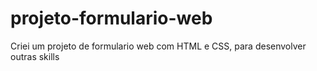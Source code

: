 # projeto-formulario-web
Criei um projeto de formulario web com HTML e CSS, para desenvolver outras skills
